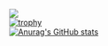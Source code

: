 ![](https://komarev.com/ghpvc/?username=monkey3three)
<br>
[![trophy](https://github-profile-trophy.vercel.app/?username=ryo-ma)](https://github.com/ryo-ma/github-profile-trophy)
<br>
[![Anurag's GitHub stats](https://github-readme-stats.vercel.app/api?username=monkey3three)](https://github.com/monkey3three/github-readme-stats)
